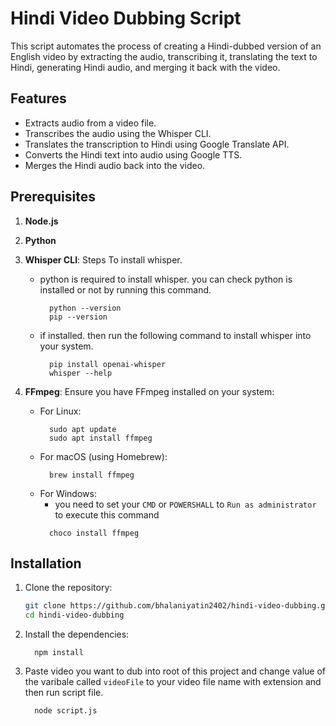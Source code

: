 # Hindi Video Dubbing Script

This script automates the process of creating a Hindi-dubbed version of an English video by extracting the audio, transcribing it, translating the text to Hindi, generating Hindi audio, and merging it back with the video.

## Features

- Extracts audio from a video file.
- Transcribes the audio using the Whisper CLI.
- Translates the transcription to Hindi using Google Translate API.
- Converts the Hindi text into audio using Google TTS.
- Merges the Hindi audio back into the video.

## Prerequisites

1. **Node.js**
1. **Python**
1. **Whisper CLI**: Steps To install whisper.
     - python is required to install whisper. you can check python is installed or not by running this command.
        ```
          python --version
          pip --version
        ```

   - if installed. then run the following command to install whisper into your system.
      ```
        pip install openai-whisper
        whisper --help
      ```

1. **FFmpeg**: Ensure you have FFmpeg installed on your system:
   - For Linux:
     ```
       sudo apt update
       sudo apt install ffmpeg
     ```
   - For macOS (using Homebrew):
     ```
       brew install ffmpeg
     ```
   - For Windows:
     - you need to set your `CMD` or `POWERSHALL` to `Run as administrator` to execute this command
     ```
       choco install ffmpeg
     ```

## Installation

1. Clone the repository:

   ```bash
   git clone https://github.com/bhalaniyatin2402/hindi-video-dubbing.git
   cd hindi-video-dubbing
   ```

2. Install the dependencies:

   ```
     npm install
   ```

3. Paste video you want to dub into root of this project and change value of the varibale called `videoFile` to your video file name with extension and then run script file.

    ```
      node script.js
    ```
